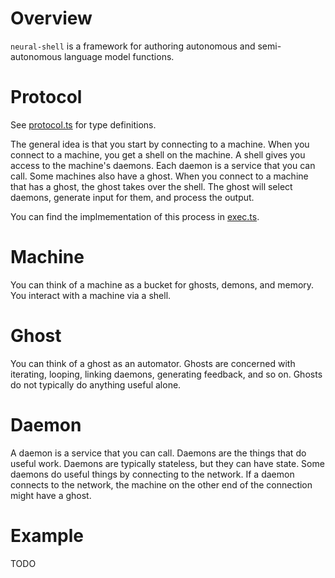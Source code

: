 # Overview

`neural-shell` is a framework for authoring autonomous and semi-autonomous
language model functions.

# Protocol

See [protocol.ts](protocol.ts) for type definitions.

The general idea is that you start by connecting to a machine. When you connect
to a machine, you get a shell on the machine. A shell gives you access to the
machine's daemons. Each daemon is a service that you can call. Some machines
also have a ghost. When you connect to a machine that has a ghost, the ghost
takes over the shell. The ghost will select daemons, generate input for them,
and process the output.

You can find the implmementation of this process in [exec.ts](exec.ts).

# Machine

You can think of a machine as a bucket for ghosts, demons, and memory. You
interact with a machine via a shell.

# Ghost

You can think of a ghost as an automator. Ghosts are concerned with iterating,
looping, linking daemons, generating feedback, and so on. Ghosts do not
typically do anything useful alone.

# Daemon

A daemon is a service that you can call. Daemons are the things that do useful
work. Daemons are typically stateless, but they can have state. Some daemons do
useful things by connecting to the network. If a daemon connects to the network,
the machine on the other end of the connection might have a ghost.

# Example

TODO
